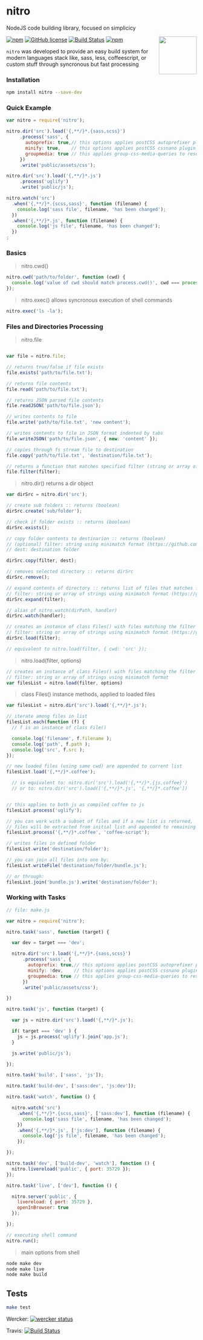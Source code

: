 # nitro

NodeJS code building library, focused on simplicicy

<img src="https://avatars1.githubusercontent.com/u/14299087?v=3&s=200" width="100px" align="right"/>

[![npm](https://img.shields.io/npm/v/nitro.svg?maxAge=2592000)](https://www.npmjs.com/package/nitro) [![GitHub license](https://img.shields.io/badge/license-MIT-blue.svg)](https://raw.githubusercontent.com/nitrojs/nitro/master/LICENSE)
[![Build Status](https://travis-ci.org/nitrojs/nitro.svg?branch=master)](https://travis-ci.org/nitrojs/nitro) [![npm](https://img.shields.io/npm/dt/nitro.svg?maxAge=2592000)](https://www.npmjs.com/package/nitro)


`nitro` was developed to provide an easy build system for modern languages stack like,
sass, less, coffeescript, or custom stuff through syncronous but fast processing

### Installation

``` sh
npm install nitro --save-dev
```

### Quick Example

``` js
var nitro = require('nitro');

nitro.dir('src').load('{,**/}*.{sass,scss}')
     .process('sass', {
       autoprefix: true,// this options applies postCSS autoprefixer plugin
       minify: true,    // this options applies postCSS cssnano plugin
       groupmedia: true // this applies group-css-media-queries to resulting css
     })
     .write('public/assets/css');

nitro.dir('src').load('{,**/}*.js')
     .process('uglify')
     .write('public/js');

nitro.watch('src')
  .when('{,**/}*.{scss,sass}', function (filename) {
    console.log('sass file', filename, 'has been changed');
  })
  .when('{,**/}*.js', function (filename) {
    console.log('js file', filename, 'has been changed');
  })
;

```

### Basics

> nitro.cwd()

``` js
nitro.cwd('path/to/folder', function (cwd) {
  console.log('value of cwd should match process.cwd()', cwd === process.cwd() );
});
```

> nitro.exec()
> allows syncronous execution of shell commands

``` js
nitro.exec('ls -la');
```

### Files and Directories Processing

> nitro.file

``` js

var file = nitro.file;

// returns true/false if file exists
file.exists('path/to/file.txt');

// returns file contents
file.read('path/to/file.txt');

// returns JSON parsed file contents
file.readJSON('path/to/file.json');

// writes contents to file
file.write('path/to/file.txt', 'new content');

// writes contents to file in JSON format indented by tabs
file.writeJSON('path/to/file.json', { new: 'content' });

// copies through fs stream file to destination
file.copy('path/to/file.txt', 'destination/file.txt');

// returns a function that matches specified filter (string or array of strings)
file.filter(filter);

```

> nitro.dir()
> returns a dir object

``` js
var dirSrc = nitro.dir('src');

// create sub folders :: returns (boolean)
dirSrc.create('sub/folder');

// check if folder exists :: returns (boolean)
dirSrc.exists();

// copy folder contents to destinarion :: returns (boolean)
// (optional) filter: string using minimatch format (https://github.com/isaacs/minimatch)
// dest: destination folder

dirSrc.copy(filter, dest);

// removes selected directory :: returns dirSrc
dirSrc.remove();

// expand contents of directory :: returns list of files that matches filter
// filter: string or array of strings using minimatch format (https://github.com/isaacs/minimatch)
dirSrc.expand(filter);

// alias of nitro.watch(dirPath, handler)
dirSrc.watch(handler);

// creates an instance of class Files() with files matching the filter :: returns filesList
// filter: string or array of strings using minimatch format (https://github.com/isaacs/minimatch)
dirSrc.load(filter);

// equivalent to nitro.load(filter, { cwd: 'src' });

```

> nitro.load(filter, options)

``` js
// creates an instance of class Files() with files matching the filter :: returns filesList
// filter: string or array of strings using minimatch format
var filesList = nitro.load(filter, options)
```



> class Files()
> instance methods, applied to loaded files

``` js
var filesList = nitro.dir('src').load('{,**/}*.js');

// iterate among files in list
filesList.each(function (f) {
  // f is an instance of class File()

  console.log('filename', f.filename );
  console.log('path', f.path );
  console.log('src', f.src );
});

// new loaded files (using same cwd) are appended to current list
filesList.load('{,**/}*.coffee');

  // is equivalent to: nitro.dir('src').load('{,**/}*.{js,coffee}')
  // or to: nitro.dir('src').load(['{,**/}*.js', '{,**/}*.coffee'])


// this applies to both js as compiled coffee to js
filesList.process('uglify');

// you can work with a subset of files and if a new list is returned,
// files will be extracted from initial list and appended to remaining files
filesList.process('{,**/}*.coffee', 'coffee-script');

// writes files in defined folder
filesList.write('destination/folder');

// you can join all files into one by:
filesList.writeFile('destination/folder/bundle.js');

// or through:
filesList.join('bundle.js').write('destination/folder');

```

### Working with Tasks

``` js
// file: make.js

var nitro = require('nitro');

nitro.task('sass', function (target) {

  var dev = target === 'dev';

  nitro.dir('src').load('{,**/}*.{sass,scss}')
      .process('sass', {
        autoprefix: true,// this options applies postCSS autoprefixer plugin
        minify: !dev,    // this options applies postCSS cssnano plugin
        groupmedia: true // this applies group-css-media-queries to resulting css
      })
      .write('public/assets/css');

})

nitro.task('js', function (target) {

  var js = nitro.dir('src').load('{,**/}*.js');

  if( target === 'dev' ) {
    js = js.process('uglify').join('app.js');
  }

  js.write('public/js');

});

nitro.task('build', ['sass', 'js']);

nitro.task('build-dev', ['sass:dev', 'js:dev']);

nitro.task('watch', function () {

  nitro.watch('src')
    .when('{,**/}*.{scss,sass}', ['sass:dev'], function (filename) {
      console.log('sass file', filename, 'has been changed');
    })
    .when('{,**/}*.js', ['js:dev'], function (filename) {
      console.log('js file', filename, 'has been changed');
    });

});

nitro.task('dev', ['build-dev', 'watch'], function () {
  nitro.livereload('public', { port: 35729 });
});

nitro.task('live', ['dev'], function () {

  nitro.server('public', {
    livereload: { port: 35729 },
    openInBrowser: true
  });

});

// executing shell command
nitro.run();

```

> main options from shell

``` sh
node make dev
node make live
node make build
```

## Tests

``` sh
make test
```


Wercker: [![wercker status](https://app.wercker.com/status/4518d69bc996c3a4b3e20249ccacb487/s "wercker status")](https://app.wercker.com/project/bykey/4518d69bc996c3a4b3e20249ccacb487)

Travis: [![Build Status](https://travis-ci.org/nitrojs/nitro.svg?branch=master)](https://travis-ci.org/nitrojs/nitro)
